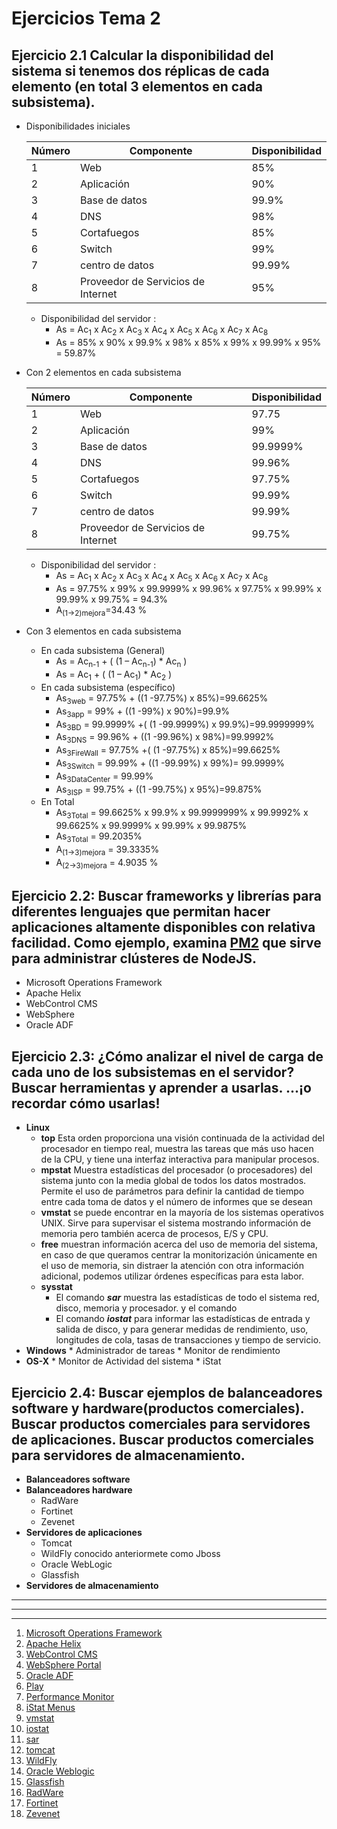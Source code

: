 # Ejercicios Tema 2

## Ejercicio 2.1 Calcular la disponibilidad del sistema si tenemos dos réplicas de cada elemento (en total 3 elementos en cada subsistema). 

* Disponibilidades iniciales 
	<table summary="Disponibilidad del sistema inicial">
	 	<thead>
			<tr>
			<th scope="col">Número</th>
			<th scope="col">Componente</th>
		   <th scope="col">Disponibilidad</th>
		   </tr>
	       </thead>
	       <tbody>
		 <tr> <td>1</td><td>Web </td><td> 85% </td></tr>
		   <tr><td>2 </td><td> Aplicación   </td><td> 90% </td> </tr>
		   <tr><td>3 </td><td> Base de datos   </td><td>99.9% </td> </tr>
		   <tr><td>4 </td><td> DNS   </td><td> 98%  </td> </tr>
		   <tr><td>5 </td><td> Cortafuegos   </td><td> 85% </td> </tr>
		   <tr><td>6 </td><td> Switch   </td><td> 99% </td> </tr>
		   <tr><td>7</td><td> centro de datos  </td><td> 99.99%  </td> </tr>
		   <tr><td>8</td><td> Proveedor de Servicios de Internet  </td><td> 95% </td> </tr>
	      </tbody>
	</table>


 	* Disponibilidad del servidor :  
		* As = Ac<sub>1</sub>  x Ac<sub>2</sub>  x Ac<sub>3</sub>  x Ac<sub>4</sub>  x Ac<sub>5</sub>  x Ac<sub>6</sub>  x Ac<sub>7</sub> x Ac<sub>8</sub>
		* As = 85% x 90% x 99.9% x 98% x 85% x 99% x 99.99% x 95% = 59.87%

* Con 2 elementos en cada subsistema 
	
	<table summary="Disponibilidad del sistema con 2 réplicas">
	 	<thead>
			<tr>
			<th scope="col">Número</th>
			<th scope="col">Componente</th>
		   <th scope="col">Disponibilidad</th>
		   </tr>
	       </thead>
	       <tbody>
		 <tr> <td>1</td><td>Web </td><td> 97.75 </td></tr>
		   <tr><td>2 </td><td> Aplicación   </td><td>99%</td> </tr>
		   <tr><td>3 </td><td> Base de datos   </td><td> 99.9999% </td> </tr>
		   <tr><td>4 </td><td> DNS   </td><td> 99.96% </td> </tr>
		   <tr><td>5 </td><td> Cortafuegos   </td><td>97.75% </td> </tr>
		   <tr><td>6 </td><td> Switch   </td><td> 99.99% </td> </tr>
		   <tr><td>7</td><td> centro de datos  </td><td> 99.99%  </td> </tr>
		   <tr><td>8</td><td> Proveedor de Servicios de Internet  </td><td> 99.75% </td> </tr>
	      </tbody>
	</table>

 	* Disponibilidad del servidor :  
		* As = Ac<sub>1</sub>  x Ac<sub>2</sub>  x Ac<sub>3</sub>  x Ac<sub>4</sub>  x Ac<sub>5</sub>  x Ac<sub>6</sub>  x Ac<sub>7</sub> x Ac<sub>8</sub> 
		* As = 97.75% x 99% x 99.9999% x 99.96% x 97.75% x 99.99% x 99.99% x 99.75% = 94.3%
		* A<sub>(1->2)mejora</sub>=34.43 %
		

* Con 3 elementos en cada subsistema 
	* En cada subsistema (General)
		* As = Ac<sub>n-1</sub> + ( (1 – Ac<sub>n-1</sub>) * Ac<sub>n</sub> )
		* As = Ac<sub>1</sub> + ( (1 – Ac<sub>1</sub>) * Ac<sub>2</sub> )
	* En cada subsistema (específico) 
		* As<sub>3web</sub> = 97.75% + ((1 -97.75%) x 85%)=99.6625%
		* As<sub>3app</sub> = 99% + ((1 -99%) x 90%)=99.9%
		* As<sub>3BD</sub> = 99.9999% +( (1 -99.9999%) x 99.9%)=99.9999999%
		* As<sub>3DNS</sub> = 99.96% + ((1 -99.96%) x 98%)=99.9992%
		* As<sub>3FireWall</sub> = 97.75% +( (1 -97.75%) x 85%)=99.6625%
		* As<sub>3Switch</sub> = 99.99% + ((1 -99.99%) x 99%)= 99.9999%	
		* As<sub>3DataCenter</sub> = 99.99%
		* As<sub>3ISP</sub> = 99.75% + ((1 -99.75%) x 95%)=99.875%		
	* En Total
		* As<sub>3Total</sub> = 99.6625% x 99.9% x 99.9999999% x 99.9992% x 99.6625% x 99.9999% x 99.99% x 99.9875%	
		* As<sub>3Total</sub> = 99.2035%
		* A<sub>(1->3)mejora</sub> = 39.3335%
		* A<sub>(2->3)mejora</sub> = 4.9035 %


##  Ejercicio 2.2: Buscar frameworks y librerías para diferentes lenguajes que permitan hacer aplicaciones altamente disponibles con relativa facilidad. Como ejemplo, examina [PM2](https://github.com/Unitech/pm2) que sirve para administrar clústeres de NodeJS. 
* Microsoft Operations Framework
* Apache Helix
* WebControl CMS
* WebSphere 
* Oracle ADF

## Ejercicio 2.3: ¿Cómo analizar el nivel de carga de cada uno de los subsistemas en el servidor? Buscar herramientas y aprender a usarlas. ...¡o recordar cómo usarlas! 
* __**Linux**__
	* **top** Esta orden proporciona una visión continuada de la actividad del procesador en tiempo real, muestra las tareas que más uso hacen de la CPU, y tiene una interfaz interactiva para manipular procesos. 
	* **mpstat** Muestra estadísticas del procesador (o procesadores) del sistema junto con la media global de todos los datos mostrados. Permite el uso de parámetros para definir la cantidad de tiempo entre cada toma de datos y el número de informes que se desean
	* **vmstat** se puede encontrar en la mayoría de los sistemas operativos UNIX. Sirve para supervisar el sistema mostrando información de memoria pero también acerca de procesos, E/S y CPU. 	
	* **free** muestran información acerca del uso de memoria del sistema, en caso de que queramos centrar la monitorización únicamente en el uso de memoria, sin distraer la atención con otra información adicional, podemos utilizar órdenes específicas para esta labor.
	* **sysstat** 
		* El comando ***sar*** muestra las estadísticas de todo el sistema red, disco, memoria y procesador. y el comando 
		*  El comando ***iostat*** para informar las estadísticas de entrada y salida de disco, y para generar medidas de rendimiento, uso, longitudes de cola, tasas de transacciones y tiempo de servicio.
* __**Windows**__
		* Administrador de tareas
		* Monitor de rendimiento
* __**OS-X**__
		* Monitor de Actividad del sistema
		* iStat

## Ejercicio 2.4: Buscar ejemplos de balanceadores software y hardware(productos comerciales). Buscar productos comerciales para servidores de aplicaciones. Buscar productos comerciales para servidores de almacenamiento. 
* __**Balanceadores software**__
* __**Balanceadores hardware**__
	* RadWare
	* Fortinet
	* Zevenet
* __**Servidores de aplicaciones**__
	* Tomcat
	* WildFly conocido anteriormete como Jboss	
	* Oracle WebLogic
	* Glassfish
* __**Servidores de almacenamiento**__

___
***
- - -	
1. [Microsoft Operations Framework](https://msdn.microsoft.com/es-es/library/aa560207.aspx)
2. [Apache Helix](http://helix.apache.org/)
3. [WebControl CMS](http://www.webcontrol.es/es/vision-global/que-es-webcontrol-cms/)
4. [WebSphere Portal](https://www-01.ibm.com/marketing/iwm/tnd/demo.jsp?id=WebSphere+Dashboard+Framework+Mar07&locale=es&ibm-refresh=Refresh)
5. [Oracle ADF](http://www.oracle.com/technetwork/developer-tools/adf/overview/index.html)
6. [Play](https://www.playframework.com/)
7. [Performance Monitor](https://technet.microsoft.com/es-es/library/cc749115(v=ws.11).aspx)
8. [iStat Menus](https://bjango.com/mac/istatmenus/#)
9. [vmstat](https://docs.oracle.com/cd/E24842_01/html/E23086/spmonitor-22.html#scrolltoc)
10. [iostat](https://docs.oracle.com/cd/E24842_01/html/E23086/spmonitor-4.html)
11. [sar](https://docs.oracle.com/cd/E24842_01/html/E23086/spmonitor-8.html#scrolltoc)
12. [tomcat](http://tomcat.apache.org/)
13. [WildFly](https://docs.jboss.org/author/display/WFLY10/Documentation?_sscc=t)
14. [Oracle Weblogic](http://www.oracle.com/technetwork/middleware/weblogic/overview/index-085209.html)
15. [Glassfish](https://glassfish.java.net/)
16. [RadWare](https://www.radware.com/products/alteon/)
17. [Fortinet](https://www.fortinet.com/products/application-delivery-controllers/fortiadc.html)
18. [Zevenet](https://www.zevenet.com/products/enterprise/hardware/)